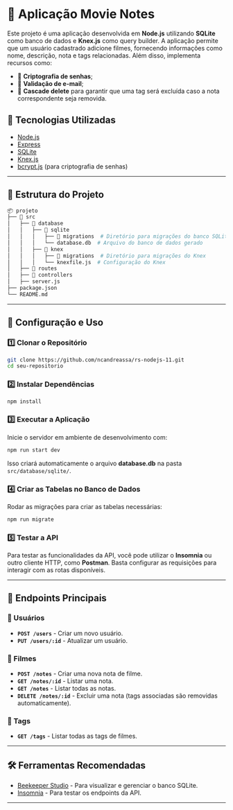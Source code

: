 # 📌 Aplicação Movie Notes

Este projeto é uma aplicação desenvolvida em **Node.js** utilizando **SQLite** como banco de dados e **Knex.js** como query builder. A aplicação permite que um usuário cadastrado adicione filmes, fornecendo informações como nome, descrição, nota e tags relacionadas. Além disso, implementa recursos como:

- 🔐 **Criptografia de senhas**;
- 📧 **Validação de e-mail**;
- 🔄 **Cascade delete** para garantir que uma tag será excluída caso a nota correspondente seja removida.

## 🚀 Tecnologias Utilizadas

- [Node.js](https://nodejs.org/)
- [Express](https://expressjs.com/)
- [SQLite](https://www.sqlite.org/)
- [Knex.js](https://knexjs.org/)
- [bcrypt.js](https://www.npmjs.com/package/bcryptjs) (para criptografia de senhas)

---

## 📂 Estrutura do Projeto

```bash
📦 projeto
├── 📁 src
│   ├── 📁 database
│   │   ├── 📁 sqlite
│   │   │   ├── 📁 migrations  # Diretório para migrações do banco SQLite
│   │   │   └── database.db  # Arquivo do banco de dados gerado
│   │   ├── 📁 knex
│   │   │   ├── 📁 migrations  # Diretório para migrações do Knex
│   │   │   └── knexfile.js  # Configuração do Knex
│   ├── 📁 routes
│   ├── 📁 controllers
│   ├── server.js
├── package.json
└── README.md
```

---

## 📌 Configuração e Uso

### 1️⃣ Clonar o Repositório
```bash
git clone https://github.com/ncandreassa/rs-nodejs-11.git
cd seu-repositorio
```

### 2️⃣ Instalar Dependências
```bash
npm install
```

### 3️⃣ Executar a Aplicação
Inicie o servidor em ambiente de desenvolvimento com:
```bash
npm run start dev
```
Isso criará automaticamente o arquivo **database.db** na pasta `src/database/sqlite/`.

### 4️⃣ Criar as Tabelas no Banco de Dados
Rodar as migrações para criar as tabelas necessárias:
```bash
npm run migrate
```

### 5️⃣ Testar a API
Para testar as funcionalidades da API, você pode utilizar o **Insomnia** ou outro cliente HTTP, como **Postman**. Basta configurar as requisições para interagir com as rotas disponíveis.

---

## 🎯 Endpoints Principais

### 🔹 Usuários
- **`POST /users`** - Criar um novo usuário.
- **`PUT /users/:id`** - Atualizar um usuário.

### 🔹 Filmes
- **`POST /notes`** - Criar uma nova nota de filme.
- **`GET /notes/:id`** - Listar uma nota.
- **`GET /notes`** - Listar todas as notas.
- **`DELETE /notes/:id`** - Excluir uma nota (tags associadas são removidas automaticamente).

### 🔹 Tags
- **`GET /tags`** - Listar todas as tags de filmes.

---

## 🛠️ Ferramentas Recomendadas

- [Beekeeper Studio](https://www.beekeeperstudio.io/) - Para visualizar e gerenciar o banco SQLite.
- [Insomnia](https://insomnia.rest/) - Para testar os endpoints da API.

---

